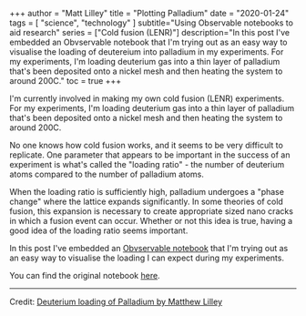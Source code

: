 +++
author = "Matt Lilley"
title = "Plotting Palladium"
date = "2020-01-24"
tags = [
    "science",
    "technology"
]
subtitle="Using Observable notebooks to aid research"
series = ["Cold fusion (LENR)"]
description="In this post I've embedded an Obvservable notebook that I'm trying out as an easy way to visualise the loading of deutereium into palladium in my experiments. For my experiments, I'm loading deuterium gas into a thin layer of palladium that's been deposited onto a nickel mesh and then heating the system to around 200C."
toc = true
+++

I'm currently involved in making my own cold fusion (LENR) experiments. For my experiments, I'm loading deuterium gas into a thin layer of palladium that's been deposited onto a nickel mesh and then heating the system to around 200C. 

No one knows how cold fusion works, and it seems to be very difficult to replicate. One parameter that appears to be important in the success of an experiment is what's called the "loading ratio" - the number of deuterium atoms compared to the number of palladium atoms. 

When the loading ratio is sufficiently high, palladium undergoes a "phase change" where the lattice expands significantly. In some theories of cold fusion, this expansion is necessary to create appropriate sized nano cracks in which a fusion event can occur.  Whether or not this idea is true, having a good idea of the loading ratio seems important.

In this post I've embedded an [Obvservable notebook](https://observablehq.com/) that I'm trying out as an easy way to visualise the loading I can expect during my experiments. 

You can find the original notebook [here](https://observablehq.com/@mklilley/deuterium-loading-of-palladium).

---

<div id="observablehq-03402c80"></div>
<p>Credit: <a href="https://observablehq.com/@mklilley/deuterium-loading-of-palladium@842">Deuterium loading of Palladium by Matthew Lilley</a></p>

<link rel="stylesheet" href="https://cdn.jsdelivr.net/npm/@observablehq/inspector@5/dist/inspector.css">
<script type="module">
import {Runtime, Inspector} from "https://cdn.jsdelivr.net/npm/@observablehq/runtime@5/dist/runtime.js";
import define from "https://api.observablehq.com/@mklilley/deuterium-loading-of-palladium@842.js?v=3";
new Runtime().module(define, Inspector.into("#observablehq-03402c80"));
</script>